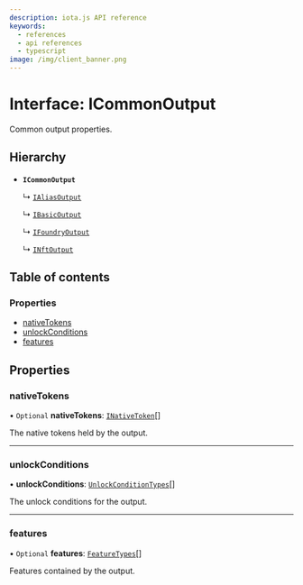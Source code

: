 ```yaml
---
description: iota.js API reference
keywords:
  - references
  - api references
  - typescript
image: /img/client_banner.png
---
```


# Interface: ICommonOutput

Common output properties.

## Hierarchy

- **`ICommonOutput`**

  ↳ [`IAliasOutput`](IAliasOutput.md)

  ↳ [`IBasicOutput`](IBasicOutput.md)

  ↳ [`IFoundryOutput`](IFoundryOutput.md)

  ↳ [`INftOutput`](INftOutput.md)

## Table of contents

### Properties

- [nativeTokens](ICommonOutput.md#nativetokens)
- [unlockConditions](ICommonOutput.md#unlockconditions)
- [features](ICommonOutput.md#features)

## Properties

### nativeTokens

• `Optional` **nativeTokens**: [`INativeToken`](INativeToken.md)[]

The native tokens held by the output.

---

### unlockConditions

• **unlockConditions**: [`UnlockConditionTypes`](../api_ref.md#unlockconditiontypes)[]

The unlock conditions for the output.

---

### features

• `Optional` **features**: [`FeatureTypes`](../api_ref.md#featuretypes)[]

Features contained by the output.

